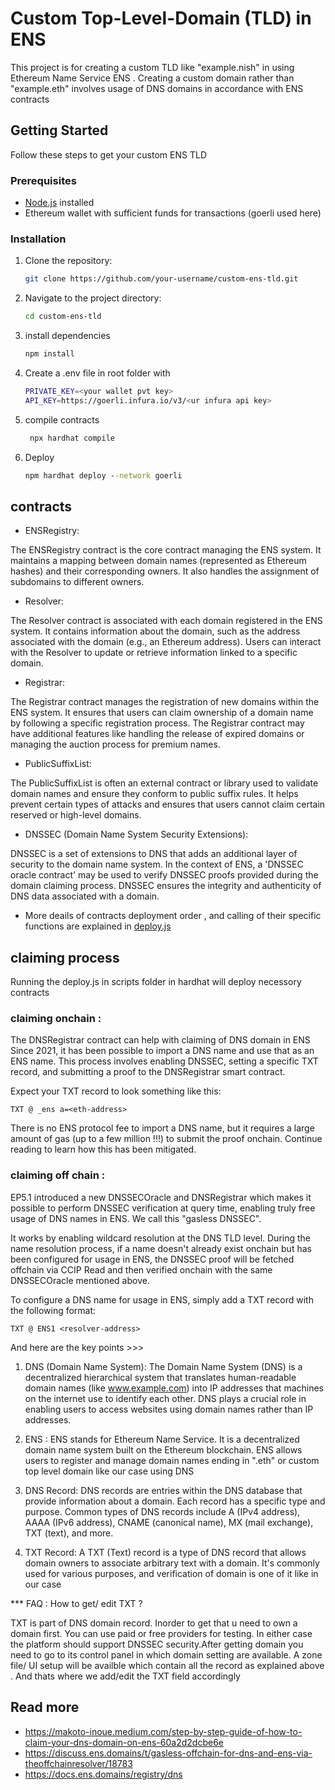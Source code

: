 # Custom Top-Level-Domain (TLD) in ENS

This project is for creating a custom TLD like "example.nish" in using Ethereum Name Service ENS . Creating a custom domain rather than "example.eth" involves usage of DNS domains in accordance with ENS contracts

## Getting Started

Follow these steps to get your custom ENS TLD 

### Prerequisites

- [Node.js](https://nodejs.org/) installed
- Ethereum wallet with sufficient funds for transactions (goerli used here)

### Installation

1. Clone the repository:

   ```bash
   git clone https://github.com/your-username/custom-ens-tld.git

2. Navigate to the project directory:
 
   ```bash
   cd custom-ens-tld

   
3. install dependencies

   ```bash
   npm install

4. Create a .env file in root folder with

    ```bash
   PRIVATE_KEY=<your wallet pvt key>
   API_KEY=https://goerli.infura.io/v3/<ur infura api key>

6. compile contracts
   
   ```bash
    npx hardhat compile


6. Deploy
   
   ```cmd
   npm hardhat deploy --network goerli

## contracts

* ENSRegistry:

The ENSRegistry contract is the core contract managing the ENS system.
It maintains a mapping between domain names (represented as Ethereum hashes) and their corresponding owners.
It also handles the assignment of subdomains to different owners.

* Resolver:

The Resolver contract is associated with each domain registered in the ENS system.
It contains information about the domain, such as the address associated with the domain (e.g., an Ethereum address).
Users can interact with the Resolver to update or retrieve information linked to a specific domain.

* Registrar:

The Registrar contract manages the registration of new domains within the ENS system.
It ensures that users can claim ownership of a domain name by following a specific registration process.
The Registrar contract may have additional features like handling the release of expired domains or managing the auction process for premium names.

* PublicSuffixList:

The PublicSuffixList is often an external contract or library used to validate domain names and ensure they conform to public suffix rules.
It helps prevent certain types of attacks and ensures that users cannot claim certain reserved or high-level domains.

* DNSSEC (Domain Name System Security Extensions):

DNSSEC is a set of extensions to DNS that adds an additional layer of security to the domain name system.
In the context of ENS, a 'DNSSEC oracle contract' may be used to verify DNSSEC proofs provided during the domain claiming process.
DNSSEC ensures the integrity and authenticity of DNS data associated with a domain.

- More deails of contracts deployment order , and calling of their specific functions are explained in  [deploy.js](https://github.com/Nish0483/custom-ENS-TLD/blob/main/scripts/deploy.js)


## claiming process 

Running the deploy.js in scripts folder  in hardhat will deploy necessory contracts

### claiming onchain :

The DNSRegistrar contract can help with claiming of DNS domain in ENS
Since 2021, it has been possible to import a DNS name and use that as an ENS name. This process involves enabling DNSSEC, setting a specific TXT record, and submitting a proof to the DNSRegistrar smart contract.

Expect your TXT record to look something like this:

~~~solidity
TXT @ _ens a=<eth-address>
~~~

There is no ENS protocol fee to import a DNS name, but it requires a large amount of gas (up to a few million !!!) to submit the proof onchain. Continue reading to learn how this has been mitigated.
  
### claiming off chain :
  
EP5.1 introduced a new DNSSECOracle and DNSRegistrar which makes it possible to perform DNSSEC verification at query time, enabling truly free usage of DNS names in ENS. We call this "gasless DNSSEC".

It works by enabling wildcard resolution at the DNS TLD level. During the name resolution process, if a name doesn't already exist onchain but has been configured for usage in ENS, the DNSSEC proof will be fetched offchain via CCIP Read and then verified onchain with the same DNSSECOracle mentioned above.

To configure a DNS name for usage in ENS, simply add a TXT record with the following format:

~~~solidity
TXT @ ENS1 <resolver-address>
~~~

And here are the key points >>>



1. DNS (Domain Name System):
The Domain Name System (DNS) is a decentralized hierarchical system that translates human-readable domain names (like www.example.com) into IP addresses that machines on the internet use to identify each other. DNS plays a crucial role in enabling users to access websites using domain names rather than IP addresses.

2. ENS :
ENS stands for Ethereum Name Service. It is a decentralized domain name system built on the Ethereum blockchain. ENS allows users to register and manage domain names ending in ".eth" or custom top level domain like our case using DNS

3. DNS Record:
DNS records are entries within the DNS database that provide information about a domain. Each record has a specific type and purpose. Common types of DNS records include A (IPv4 address), AAAA (IPv6 address), CNAME (canonical name), MX (mail exchange), TXT (text), and more.

4. TXT Record:
A TXT (Text) record is a type of DNS record that allows domain owners to associate arbitrary text with a domain. It's commonly used for various purposes, and verification of domain is one of it like in our case

*** FAQ : How to get/ edit TXT ?

TXT is part of DNS domain record. Inorder to get that u need to own a domain first. You can use paid or free providers for testing. In either case the platform should support DNSSEC security.After getting domain you need to go to its control panel in which domain setting are available. A zone file/ UI setup will be availble which contain all the record as explained above . And thats where we add/edit the TXT field accordingly 


## Read more
- https://makoto-inoue.medium.com/step-by-step-guide-of-how-to-claim-your-dns-domain-on-ens-60a2d2dcbe6e
- https://discuss.ens.domains/t/gasless-offchain-for-dns-and-ens-via-theoffchainresolver/18783
- https://docs.ens.domains/registry/dns
